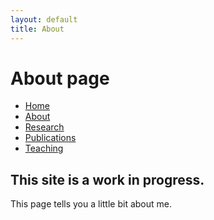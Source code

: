 ```yaml
---
layout: default
title: About
---
```

# About page

<body>

<ul class="sidenav">
  <li><a href="#home">Home</a></li>
  <li><a class = "active" href=/about.html>About</a></li>
  <li><a href="/research.html">Research</a></li>
  <li><a href="/publications.html">Publications</a></li>
  <li><a href="/teaching.html">Teaching</a></li>
</ul>

<div class="content">
  <h2>This site is a work in progress.</h2>
  <p>This page tells you a little bit about me.</p>
</div>
</body>
